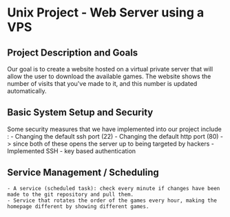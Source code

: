 # Unix Project - Web Server using a VPS

## Project Description and Goals
Our goal is to create a website hosted on a virtual private server that will allow the user to download the available games. 
The website shows the number of visits that you've made to it, and this number is updated automatically. 

## Basic System Setup and Security
Some security measures that we have implemented into our project include : 
    - Changing the default ssh port (22)
    - Changing the default http port (80) - > since both of these opens the server up to being targeted by hackers
    - Implemented SSH - key based authentication

## Service Management / Scheduling
    - A service (scheduled task): check every minute if changes have been made to the git repository and pull them. 
    - Service that rotates the order of the games every hour, making the homepage different by showing different games. 



